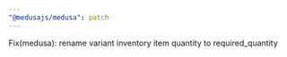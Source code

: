 ```yaml
---
"@medusajs/medusa": patch
---
```


Fix(medusa): rename variant inventory item quantity to required_quantity
